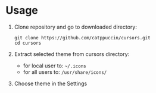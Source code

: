 # Usage

1. Clone repository and go to downloaded directory:

   ```shell
   git clone https://github.com/catppuccin/cursors.git
   cd cursors
   ```

2. Extract selected theme from cursors directory:

   - for local user to: `~/.icons`
   - for all users to: `/usr/share/icons/`

3. Choose theme in the Settings 
